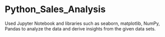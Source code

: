 # Python_Sales_Analysis

Used Jupyter Notebook and libraries such as seaborn, matplotlib, NumPy, Pandas to analyze the data and derive insights from the given data sets.
